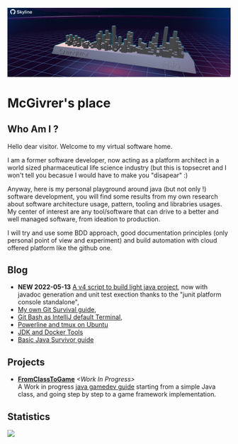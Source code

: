 [![McGivrer SkyLine 2021](./images/github-mcgivrer-skyline-2021.jpg "McGivrer SkyLine 2021 edition")](https://skyline.github.com/mcgivrer/2021 "Go and see the dynamic skyline for 2021")
# McGivrer's place

## Who Am I ?

Hello dear visitor. Welcome to my virtual software home.

I am a former software developer, now acting as a platform architect in a world sized pharmaceutical life science industry (but this is topsecret and I won't tell you becasue I would have to make you "disapear" :)

Anyway, here is my personal playground around java (but not only !) software development, you will find some results from my own research about software architecture usage, pattern, tooling and librabries usages.
My center of interest are any tool/software that can drive to a better and well managed software, from ideation to production. 

I will try and use some BDD approach, good documentation principles (only personal point of view and experiment) and build automation with cloud offered platform like the github one. 

## Blog

- **NEW 2022-05-13** [A v4 script to build light java project](https://gist.github.com/mcgivrer/a31510019029eba73edf5721a93c3dec#file-readme-md), now with javadoc generation and unit test exection thanks to the "junit platform console standalone",
- [My own Git Survival guide](https://gist.github.com/mcgivrer/81f67eddf93b0a9d46cac5f1ff4e45c6#file-git-survival-guide-md),
- [Git Bash as IntelliJ default Terminal](https://gist.github.com/mcgivrer/2b9917230588f3987d6acd4750ecf5c9#file-intellij-trick-and-tips-md "GitBash as terminal"),
- [Powerline and tmux on Ubuntu](https://gist.github.com/mcgivrer/63415530034a2a6f4cc968862c3d9e9d "see the magic recipe")
- [JDK and Docker Tools](https://gist.github.com/mcgivrer/247a302c67b8542f3e67b6de831ec83c#file-jdk-java-tools-usage-md)
- [Basic Java Survivor guide](https://gist.github.com/mcgivrer/e4e12e5701c18678e2340725d519cea6#file-basic-java-survivor-guide-md)

## Projects

- **[FromClassToGame](https://github.com/mcgivrer/fromClassToGame)** _&lt;Work In Progress&gt;_<br/>
A Work in progress [java gamedev guide](https://github.com/mcgivrer/fromClassToGame/blob/main/docs/index.md) starting from a simple Java class, and going step by step to a game framework implementation.

## Statistics
<img src="https://github-readme-stats.vercel.app/api?username=mcgivrer&theme=light">
